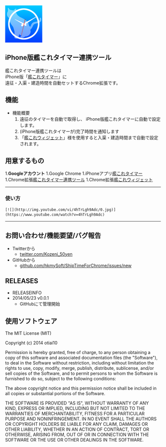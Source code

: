 ![icon](src/img/icon128.png)
## iPhone版艦これタイマー連携ツール 
艦これタイマー連携ツールは  
iPhone版「[艦これタイマー](https://itunes.apple.com/jp/app/shiptimer/id684642180?l=ja&ls=1&mt=8)」に  
遠征・入渠・建造時間を自動セットするChrome拡張です。  
    
    

## 機能
- 機能概要
    1. 遠征のタイマーを自動で取得し、  iPhone版艦これタイマーに自動で設定します。
    1. (iPhone版艦これタイマーが)完了時間を通知します
    1. 「[艦これウィジェット]()」様を使用すると入渠・建造時間まで自動で設定されます。
    
    
    
    
## 用意するもの
1.**Googleアカウント**
1.Google Chrome
1.iPhoneアプリ[艦これタイマー](https://itunes.apple.com/jp/app/shiptimer/id684642180?l=ja&ls=1&mt=8)
1.Chrome拡張[艦これタイマー連携ツール]()
1.Chrome拡張[艦これウィジェット]()
    
    
    
    
***
### 使い方
    [![](http://img.youtube.com/vi/4hTrLgh9Adc/0.jpg)](https://www.youtube.com/watch?v=4hTrLgh9Adc)
    
    

***


## お問い合わせ/機能要望/バグ報告
- Twitterから
    - [twitter.com/Kozeni_50yen](https://twitter.com/Kozeni_50yen)
- GitHubから
    - [github.com/hkmySoft/ShipTimeForChrome/issues/new](https://github.com/hkmySoft/ShipTimeForChrome/issues/new) 


## RELEASES
- RELEASEINFO
- 2014/05/23 v0.0.1
    - GitHubにて管理開始


## 使用ソフトウェア

The MIT License (MIT)

Copyright (c) 2014 otiai10

Permission is hereby granted, free of charge, to any person obtaining a copy
of this software and associated documentation files (the "Software"), to deal
in the Software without restriction, including without limitation the rights
to use, copy, modify, merge, publish, distribute, sublicense, and/or sell
copies of the Software, and to permit persons to whom the Software is
furnished to do so, subject to the following conditions:

The above copyright notice and this permission notice shall be included in
all copies or substantial portions of the Software.

THE SOFTWARE IS PROVIDED "AS IS", WITHOUT WARRANTY OF ANY KIND, EXPRESS OR
IMPLIED, INCLUDING BUT NOT LIMITED TO THE WARRANTIES OF MERCHANTABILITY,
FITNESS FOR A PARTICULAR PURPOSE AND NONINFRINGEMENT. IN NO EVENT SHALL THE
AUTHORS OR COPYRIGHT HOLDERS BE LIABLE FOR ANY CLAIM, DAMAGES OR OTHER
LIABILITY, WHETHER IN AN ACTION OF CONTRACT, TORT OR OTHERWISE, ARISING FROM,
OUT OF OR IN CONNECTION WITH THE SOFTWARE OR THE USE OR OTHER DEALINGS IN
THE SOFTWARE.